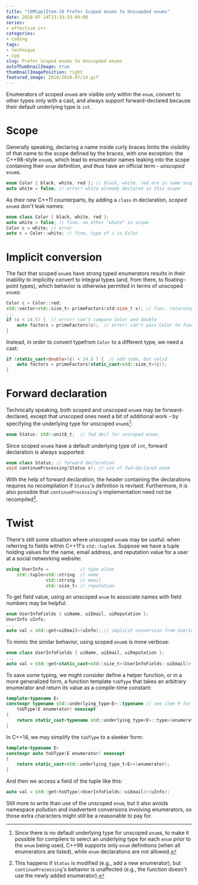 ```yaml
---
title: "[EMCpp]Item-10 Prefer Scoped enums to Unscopded enums"
date: 2018-07-14T13:33:33-04:00
series:
- effective c++
categories:
- coding
tags:
- technique
- cpp
slug: Prefer Scoped enums to Unscopded enums
autoThumbnailImage: true
thumbnailImagePosition: right
featured_image: 2018/2018-07/14.gif
---
```


Enumerators of scoped `enum`s are visible only within the `enum`, convert to other types only with a cast, and always support forward-declared because their default underlying type is `int`.
<!--more-->
<!-- toc -->

# Scope

Generally speaking, declaring a name inside curly braces limits the visibility of that name to the scope defined by the braces, with one exception: the C++98-style `enum`s, which lead to enumerator names leaking into the scope containing their `enum` definition, and thus have an official term - _unscoped_ `enum`s.

```cpp
enum Color { black, white, red }; // black, white, red are in same scope as Color
auto white = false; // error! white already declared in this scope
```

As their new C++11 counterparts, by adding a `class` in declaration, _scoped_ `enum`s don't leak names:

```cpp
enum class Color { black, white, red };
auto white = false; // fine. no other "whate" in scope
Color c = white; // error
auto c = Color::white; // fine, type of c is Color
```

# Implicit conversion

The fact that scoped `enum`s have strong typed enumerators results in their inability to implicitly convert to integral types (and, from there, to floating-point types), which behavior is otherwise permited in terms of unscoped `enum`s:

```cpp
Color c = Color::red;
std::vector<std::size_t> primeFactors(std:size_t x); // func. returning prime factors of x
...
if (c < 14.5) {  // error! can't compare Color and double
    auto factors = primeFactors(c);  // error! can't pass Color to function expecting std::size_t
}
```

Instead, in order to convert typefrom `Color` to a different type, we need a cast:

```cpp
if (static_cast<double>(c) < 14.5 ) {  // odd code, but valid
    auto factors = primeFactors(static_cast<std::size_t>(c));
}
```

# Forward declaration

Technically speaking, both scoped and unscoped `enum`s may be forward-declared, except that unscoped ones need a bit of additional work - by specifying the underlying type for unscoped `enum`s[^1]:

```cpp
enum Status: std::unit8_t;  // fwd decl for unscoped enum;
```

Since scoped `enum`s have a default underlying type of `int`, forward declaration is always supported:

```cpp
enum class Status; // forward declaration
void continueProcessing(Status s); // use of fwd-declared enum
```

With the help of forward declaration, the header containing the declarations requires no recompilation if `Status`'s definition is revised. Furthermore, it is also possible that `continueProcessing`'s implementation need not be recompiled[^2].

# Twist

There's still some situation where unscoped `enum`s may be useful: when referring to fields within C++11's `std::tuple`s. Suppose we have a tuple holding values for the name, email address, and reputation value for a user at a social networking website:

```cpp
using UserInfo =            // type alias
    std::tuple<std::string  // name
               std::string  // email
               std::size_t> // reputation
```

To get field value, using an unscoped `enum` to associate names with field numbers may be helpful:

```cpp
enum UserInfoFields { uiName, uiEmail, uiReputation };
UserInfo uInfo;
...
auto val = std::get<uiEmail>(uInfo); // implicit conversion from UserInfoFields to std::size_t
```

To mimic the similar behavior, using scoped `enum`s is more verbose:

```cpp
enum class UserInfoFields { uiName, uiEmail, uiReputation };
...
auto val = std::get<static_cast<std::size_t>(UserInfoFields::uiEmail)>(uInfo);
```

To save some typing, we might consider define a helper function, or in a more generalized form, a function template `toUType` that takes an arbitrary enumerator and return its value as a compile-time constant:

```cpp
template<typename E>
constexpr typename std::underlying_type<E>::typename // see item 9 for info on type traits
    toUType(E enumerator) noexcept
{
    return static_cast<typename std::underlying_type<E>::type>(enumerator);
}
```

In C++14, we may simplify the `toUType` to a sleeker form:

```cpp
template<typename E>
constexpr auto toUType(E enumerator) noexcept
{
    return static_cast<std::underlying_type_t<E>>(enumerator);
}
```

And then we access a field of the tuple like this:

```cpp
auto val = std::get<toUType(<UserInfoFields::uiEmail)>(uInfo);
```

Still more to write than use of the unscoped `enum`, but it also avoids namespace pollution and inadvertent conversions involving enumerators, so those extra characters might still be a reasonable to pay for.

[^1]: Since there is no default underlying type for unscoped `enum`s, to make it possible for compilers to select an underlying type for each `enum` prior to the `enum` being used, C++98 supports only `enum` definitions (when all enumerators are listed), while `enum` declarations are not allowed.
[^2]: This happens if `Status` is modified (e.g., add a new enumerator), but `continueProcessing`'s behavior is unaffected (e.g., the function doesn't use the newly added enumerator).
